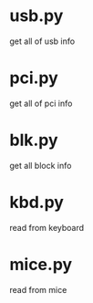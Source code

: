 # usb.py
get all of usb info
# pci.py
get all of pci info
# blk.py
get all block info
# kbd.py
read from keyboard
# mice.py
read from mice
